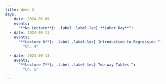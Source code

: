 ```yaml
---
title: Week 3
days:
  - date: 2024-09-09
    events:
      "**No Lecture**{: .label .label-lec} **Labor Day**":
  - date: 2024-09-11
    events:
      "**Lecture 6**{: .label .label-lec} Introduction to Regression ": 
        "Ch. 4"
      
  - date: 2024-09-13
    events:
      "**Lecture 7**{: .label .label-lec} Two-way Tables ":
        "Ch. 5"
      
---
```

